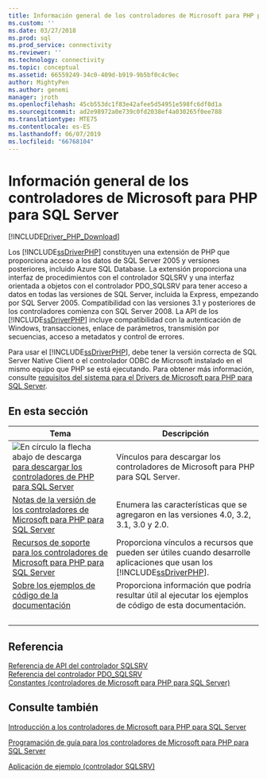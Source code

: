 ```yaml
---
title: Información general de los controladores de Microsoft para PHP para SQL Server | Microsoft Docs
ms.custom: ''
ms.date: 03/27/2018
ms.prod: sql
ms.prod_service: connectivity
ms.reviewer: ''
ms.technology: connectivity
ms.topic: conceptual
ms.assetid: 66559249-34c0-409d-b919-9b5bf0c4c9ec
author: MightyPen
ms.author: genemi
manager: jroth
ms.openlocfilehash: 45cb553dc1f83e42afee5d54951e598fc6df8d1a
ms.sourcegitcommit: ad2e98972a0e739c0fd2038ef4a030265f0ee788
ms.translationtype: MTE75
ms.contentlocale: es-ES
ms.lasthandoff: 06/07/2019
ms.locfileid: "66768104"
---
```

# <a name="overview-of-the-microsoft-drivers-for-php-for-sql-server"></a>Información general de los controladores de Microsoft para PHP para SQL Server

[!INCLUDE[Driver_PHP_Download](../../includes/driver_php_download.md)]

Los [!INCLUDE[ssDriverPHP](../../includes/ssdriverphp_md.md)] constituyen una extensión de PHP que proporciona acceso a los datos de SQL Server 2005 y versiones posteriores, incluido Azure SQL Database. La extensión proporciona una interfaz de procedimientos con el controlador SQLSRV y una interfaz orientada a objetos con el controlador PDO_SQLSRV para tener acceso a datos en todas las versiones de SQL Server, incluida la Express, empezando por SQL Server 2005. Compatibilidad con las versiones 3.1 y posteriores de los controladores comienza con SQL Server 2008. La API de los [!INCLUDE[ssDriverPHP](../../includes/ssdriverphp_md.md)] incluye compatibilidad con la autenticación de Windows, transacciones, enlace de parámetros, transmisión por secuencias, acceso a metadatos y control de errores.  
  
Para usar el [!INCLUDE[ssDriverPHP](../../includes/ssdriverphp_md.md)], debe tener la versión correcta de SQL Server Native Client o el controlador ODBC de Microsoft instalado en el mismo equipo que PHP se está ejecutando.  Para obtener más información, consulte [requisitos del sistema para el Drivers de Microsoft para PHP para SQL Server](../../connect/php/system-requirements-for-the-php-sql-driver.md).  
  
## <a name="in-this-section"></a>En esta sección  
  
|Tema|Descripción|  
|---------|---------------|  
| ![En círculo la flecha abajo de descarga](../../ssdt/media/download.png)[para descargar los controladores de PHP para SQL Server](download-drivers-php-sql-server.md) | Vínculos para descargar los controladores de Microsoft para PHP para SQL Server. |
|[Notas de la versión de los controladores de Microsoft para PHP para SQL Server](../../connect/php/release-notes-php-sql-driver.md)|Enumera las características que se agregaron en las versiones 4.0, 3.2, 3.1, 3.0 y 2.0.|  
|[Recursos de soporte para los controladores de Microsoft para PHP para SQL Server](../../connect/php/support-resources-for-the-php-sql-driver.md)|Proporciona vínculos a recursos que pueden ser útiles cuando desarrolle aplicaciones que usan los [!INCLUDE[ssDriverPHP](../../includes/ssdriverphp_md.md)].|  
|[Sobre los ejemplos de código de la documentación](../../connect/php/about-code-examples-in-the-documentation.md)|Proporciona información que podría resultar útil al ejecutar los ejemplos de código de esta documentación.|  
| &nbsp; | &nbsp; |

## <a name="reference"></a>Referencia

[Referencia de API del controlador SQLSRV](../../connect/php/sqlsrv-driver-api-reference.md)  
[Referencia del controlador PDO_SQLSRV](../../connect/php/pdo-sqlsrv-driver-reference.md)  
[Constantes &#40;controladores de Microsoft para PHP para SQL Server&#41;](../../connect/php/constants-microsoft-drivers-for-php-for-sql-server.md)  

## <a name="see-also"></a>Consulte también

[Introducción a los controladores de Microsoft para PHP para SQL Server](../../connect/php/getting-started-with-the-php-sql-driver.md)

[Programación de guía para los controladores de Microsoft para PHP para SQL Server](../../connect/php/programming-guide-for-php-sql-driver.md)

[Aplicación de ejemplo &#40;controlador SQLSRV&#41;](../../connect/php/example-application-sqlsrv-driver.md)
